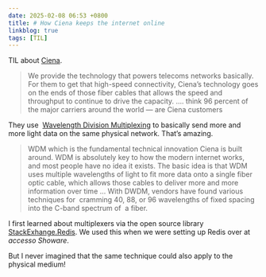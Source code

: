 ```yaml
---
date: 2025-02-08 06:53 +0800
title: # How Ciena keeps the internet online
linkblog: true
tags: [TIL]
---
```


TIL about [Ciena](https://www.theverge.com/24351247/ciena-fiber-optic-internet-subsea-cables-wdm-ai-hyperscale-data-decoder-podcast-interview). 
> We provide the technology that powers telecoms networks basically. For them to get that high-speed connectivity, Ciena’s technology goes on the ends of those fiber cables that allows the speed and throughput to continue to drive the capacity.
> ….
> think 96 percent of the major carriers around the world — are Ciena customers

They use  [Wavelength Division Multiplexing](https://www.ciena.com/insights/what-is/What-Is-WDM.html) to basically send more and more light data on the same physical network. That’s amazing. 

> WDM which is the fundamental technical innovation Ciena is built around. WDM is absolutely key to how the modern internet works, and most people have no idea it exists. The basic idea is that WDM uses multiple wavelengths of light to fit more data onto a single fiber optic cable, which allows those cables to deliver more and more information over time
> …
> With DWDM, vendors have found various techniques for  cramming 40, 88, or 96 wavelengths of fixed spacing into the C-band spectrum of  a fiber.

I first learned about multiplexers via the open source library [StackExhange.Redis](https://stackexchange.github.io/StackExchange.Redis/PipelinesMultiplexers.html). We used this when we were setting up Redis over at *accesso Showare*.  

But I never imagined that the same technique could also apply to the physical medium!